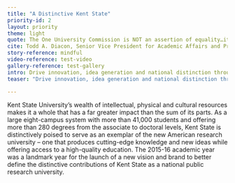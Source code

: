 ```yaml
---
title: "A Distinctive Kent State"
priority-id: 2
layout: priority
theme: light
quote: The One University Commission is NOT an assertion of equality…it is a recognition that we can be ONE UNIVERSITY, yet each of our campuses can, and do, look very different from one another.
cite: Todd A. Diacon, Senior Vice President for Academic Affairs and Provost
story-reference: mindful
video-reference: test-video
gallery-reference: test-gallery
intro: Drive innovation, idea generation and national distinction through top-tier academic and research programs including the recruitment and support of talented faculty and staff
teaser: "Drive innovation, idea generation and national distinction through top-tier academic and research programs including the recruitment and support of talented faculty and staff"

---
```


Kent State University’s wealth of intellectual, physical and cultural resources makes it a whole that has a far greater impact than the sum of its parts. As a large eight-campus system with more than 41,000 students and                  offering more than 280 degrees from the associate to doctoral levels, Kent State is distinctively poised to serve as an exemplar of the new American research university – one that produces cutting-edge knowledge and new ideas while offering access to a high-quality education.  The 2015-16 academic year was a landmark year for the launch of a new vision and brand to better define the distinctive contributions of Kent State as a national public research university.  